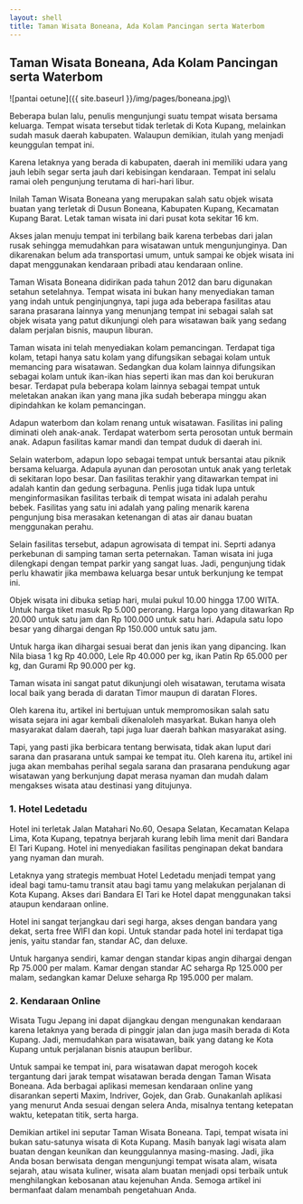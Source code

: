 ```yaml
---
layout: shell
title: Taman Wisata Boneana, Ada Kolam Pancingan serta Waterbom
---
```

## Taman Wisata Boneana, Ada Kolam Pancingan serta Waterbom


![pantai oetune]({{ site.baseurl }}/img/pages/boneana.jpg)\

Beberapa bulan lalu, penulis mengunjungi suatu tempat wisata bersama keluarga. Tempat wisata tersebut tidak terletak di Kota Kupang, melainkan sudah masuk daerah kabupaten. Walaupun demikian, itulah yang menjadi keunggulan tempat ini.

Karena letaknya yang berada di kabupaten, daerah ini memiliki udara yang jauh lebih segar serta jauh dari kebisingan kendaraan. Tempat ini selalu ramai oleh pengunjung terutama di hari-hari libur. 

Inilah Taman Wisata Boneana yang merupakan salah satu objek wisata buatan yang terletak di Dusun Boneana, Kabupaten Kupang, Kecamatan Kupang Barat. Letak taman wisata ini dari pusat kota sekitar 16 km. 

Akses jalan menuju tempat ini terbilang baik karena terbebas dari jalan rusak sehingga memudahkan para wisatawan untuk mengunjunginya. Dan dikarenakan belum ada transportasi umum, untuk sampai ke objek wisata ini dapat menggunakan kendaraan pribadi atau kendaraan online.

Taman Wisata Boneana didirikan pada tahun 2012 dan baru digunakan setahun setelahnya. Tempat wisata ini bukan hany menyediakan taman yang indah untuk penginjungnya, tapi juga ada beberapa fasilitas atau sarana prasarana lainnya yang menunjang tempat ini sebagai salah sat objek wisata yang patut dikunjungi oleh para wisatawan baik yang sedang dalam perjalan bisnis, maupun liburan.

Taman wisata ini telah menyediakan kolam pemancingan. Terdapat tiga kolam, tetapi hanya satu kolam yang difungsikan sebagai kolam untuk memancing para wisatawan. Sedangkan dua kolam lainnya difungsikan sebagai kolam untuk ikan-ikan hias seperti ikan mas dan koi berukuran besar. Terdapat pula beberapa kolam lainnya sebagai tempat untuk meletakan anakan ikan yang mana jika sudah beberapa minggu akan dipindahkan ke kolam pemancingan.

Adapun waterbom dan kolam renang untuk wisatawan. Fasilitas ini paling diminati oleh anak-anak. Terdapat waterbom serta perosotan untuk bermain anak. Adapun fasilitas kamar mandi dan tempat duduk di daerah ini.

Selain waterbom, adapun lopo sebagai tempat untuk bersantai atau piknik bersama keluarga. Adapula ayunan dan perosotan untuk anak yang terletak di sekitaran lopo besar. Dan fasilitas terakhir yang ditawarkan tempat ini adalah kantin dan gedung serbaguna. Penlis juga tidak lupa untuk menginformasikan fasilitas terbaik di tempat wisata ini adalah perahu bebek. Fasilitas yang satu ini adalah yang paling menarik karena pengunjung bisa merasakan ketenangan di atas air danau buatan menggunakan perahu.

Selain fasilitas tersebut, adapun agrowisata di tempat ini. Seprti adanya perkebunan di samping taman serta peternakan. Taman wisata ini juga dilengkapi dengan tempat parkir yang sangat luas. Jadi, pengunjung tidak perlu khawatir jika membawa keluarga besar untuk berkunjung ke tempat ini.

Objek wisata ini dibuka setiap hari, mulai pukul 10.00 hingga 17.00 WITA. Untuk harga tiket masuk Rp 5.000 perorang. Harga lopo yang ditawarkan Rp 20.000 untuk satu jam dan Rp 100.000 untuk satu hari. Adapula satu lopo besar yang dihargai dengan Rp 150.000 untuk satu jam.

Untuk harga ikan dihargai sesuai berat dan jenis ikan yang dipancing.  Ikan Nila biasa 1 kg Rp 40.000, Lele Rp 40.000 per kg, ikan Patin Rp 65.000 per kg, dan Gurami Rp 90.000 per kg.

Taman wisata ini sangat patut dikunjungi oleh wisatawan, terutama wisata local baik yang berada di daratan Timor maupun di daratan Flores.

Oleh karena itu, artikel ini bertujuan untuk mempromosikan salah satu wisata sejara ini agar kembali dikenaloleh masyarkat. Bukan hanya oleh masyarakat dalam daerah, tapi juga luar daerah bahkan masyarakat asing.

Tapi, yang pasti jika berbicara tentang berwisata, tidak akan luput dari sarana dan prasarana untuk sampai ke tempat itu. Oleh karena itu, artikel ini juga akan membahas perihal segala sarana dan prasarana pendukung agar wisatawan yang berkunjung dapat merasa nyaman dan mudah dalam mengakses wisata atau destinasi yang ditujunya.

### 1. Hotel Ledetadu
Hotel ini terletak Jalan Matahari No.60, Oesapa Selatan, Kecamatan Kelapa Lima, Kota Kupang, tepatnya berjarah kurang lebih lima menit dari Bandara El Tari Kupang. Hotel ini menyediakan fasilitas penginapan dekat bandara yang nyaman dan murah.

Letaknya yang strategis membuat Hotel Ledetadu menjadi tempat yang ideal bagi tamu-tamu transit atau bagi tamu yang melakukan perjalanan di Kota Kupang. Akses dari Bandara El Tari ke Hotel dapat menggunakan taksi ataupun kendaraan online. 

Hotel ini sangat terjangkau dari segi harga, akses dengan bandara yang dekat, serta free WIFI dan kopi. Untuk standar pada hotel ini terdapat tiga jenis, yaitu standar fan, standar AC, dan deluxe.

Untuk harganya sendiri, kamar dengan standar kipas angin dihargai dengan Rp 75.000 per malam. Kamar dengan standar AC seharga Rp 125.000 per malam, sedangkan kamar Deluxe seharga Rp 195.000 per malam. 


### 2. Kendaraan Online
Wisata Tugu Jepang ini dapat dijangkau dengan mengunakan kendaraan karena letaknya yang berada di pinggir jalan dan juga masih berada di Kota Kupang. Jadi, memudahkan para wisatawan, baik yang datang ke Kota Kupang untuk perjalanan bisnis ataupun berlibur.

Untuk sampai ke tempat ini, para wisatawan dapat merogoh kocek tergantung dari jarak tempat wisatawan berada dengan Taman Wisata Boneana. Ada berbagai aplikasi memesan kendaraan online yang disarankan seperti Maxim, Indriver, Gojek, dan Grab. Gunakanlah aplikasi yang menurut Anda sesuai dengan selera Anda, misalnya tentang ketepatan waktu, ketepatan titik, serta harga.

Demikian artikel ini seputar Taman Wisata Boneana. Tapi, tempat wisata ini bukan satu-satunya wisata di Kota Kupang. Masih banyak lagi wisata alam buatan dengan keunikan dan keunggulannya masing-masing. Jadi, jika Anda bosan berwisata dengan mengunjungi tempat wisata alam, wisata sejarah, atau wisata kuliner, wisata alam buatan menjadi opsi terbaik untuk menghilangkan kebosanan atau kejenuhan Anda. Semoga artikel ini bermanfaat dalam menambah pengetahuan Anda. 
